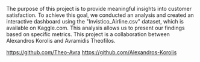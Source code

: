 The purpose of this project is to provide meaningful insights into customer satisfaction. To achieve this goal, we conducted an analysis and created an interactive dashboard using the "Invistico_Airline.csv" dataset, which is available on Kaggle.com. This analysis allows us to present our findings based on specific metrics.
This project is a collaboration between Alexandros Korolis and Avramidis Theofilos.

https://github.com/Theo-Avra 
https://github.com/Alexandros-Korolis